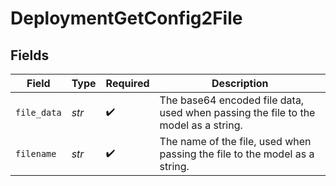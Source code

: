 # DeploymentGetConfig2File


## Fields

| Field                                                                              | Type                                                                               | Required                                                                           | Description                                                                        |
| ---------------------------------------------------------------------------------- | ---------------------------------------------------------------------------------- | ---------------------------------------------------------------------------------- | ---------------------------------------------------------------------------------- |
| `file_data`                                                                        | *str*                                                                              | :heavy_check_mark:                                                                 | The base64 encoded file data, used when passing the file to the model as a string. |
| `filename`                                                                         | *str*                                                                              | :heavy_check_mark:                                                                 | The name of the file, used when passing the file to the model as a string.         |